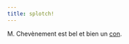 ```yaml
---
title: splotch!
---
```


M. Chevènement est bel et bien un
[con](http://fr.news.yahoo.com/020920/202/2rgec.html).

